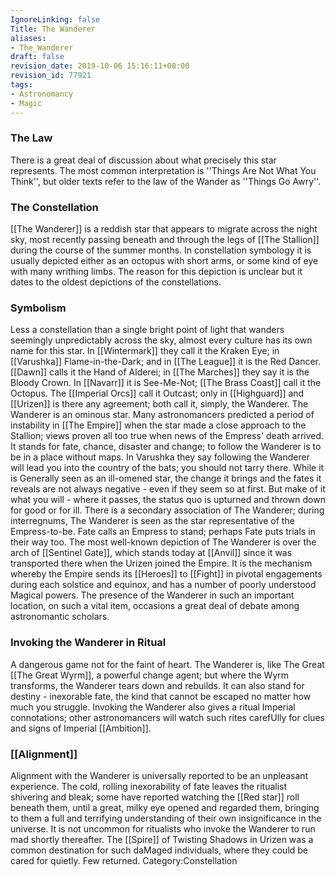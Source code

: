 ```yaml
---
IgnoreLinking: false
Title: The Wanderer
aliases:
- The_Wanderer
draft: false
revision_date: 2019-10-06 15:16:11+00:00
revision_id: 77921
tags:
- Astronomancy
- Magic
---
```


### The Law
There is a great deal of discussion about what precisely this star represents. The most common interpretation is ''Things Are Not What You Think'', but older texts refer to the law of the Wander as ''Things Go Awry''. 
### The Constellation
[[The Wanderer]] is a reddish star that appears to migrate across the night sky, most recently passing beneath and through the legs of [[The Stallion]] during the course of the summer months.
In constellation symbology it is usually depicted either as an octopus with short arms, or some kind of eye with many writhing limbs. The reason for this depiction is unclear but it dates to the oldest depictions of the constellations.
### Symbolism
Less a constellation than a single bright point of light that wanders seemingly unpredictably across the sky, almost every culture has its own name for this star. In [[Wintermark]] they call it the Kraken Eye; in [[Varushka]] Flame-in-the-Dark; and in [[The League]] it is the Red Dancer. [[Dawn]] calls it the Hand of Alderei; in [[The Marches]] they say it is the Bloody Crown. In [[Navarr]] it is See-Me-Not; [[The Brass Coast]] call it the Octopus. The [[Imperial Orcs]] call it Outcast; only in [[Highguard]] and [[Urizen]] is there any agreement; both call it, simply, the Wanderer.
The Wanderer is an ominous star. Many astronomancers predicted a period of instability in [[The Empire]] when the star made a close approach to the Stallion; views proven all too true when news of the Empress' death arrived. It stands for fate, chance, disaster and change; to follow the Wanderer is to be in a place without maps. In Varushka they say following the Wanderer will lead you into the country of the bats; you should not tarry there.
While it is Generally seen as an ill-omened star, the change it brings and the fates it reveals are not always negative - even if they seem so at first. But make of it what you will - where it passes, the status quo is upturned and thrown down for good or for ill.
There is a secondary association of The Wanderer; during interregnums, The Wanderer is seen as the star representative of the Empress-to-be. Fate calls an Empress to stand; perhaps Fate puts trials in their way too.
The most well-known depiction of The Wanderer is over the arch of [[Sentinel Gate]], which stands today at [[Anvil]] since it was transported there when the Urizen joined the Empire. It is the mechanism whereby the Empire sends its [[Heroes]] to [[Fight]] in pivotal engagements during each solstice and equinox, and has a number of poorly understood Magical powers. The presence of the Wanderer in such an important location, on such a vital item, occasions a great deal of debate among astronomantic scholars.
### Invoking the Wanderer in Ritual
A dangerous game not for the faint of heart. The Wanderer is, like The Great [[The Great Wyrm]], a powerful change agent; but where the Wyrm transforms, the Wanderer tears down and rebuilds. It can also stand for destiny - inexorable fate, the kind that cannot be escaped no matter how much you struggle.
Invoking the Wanderer also gives a ritual Imperial connotations; other astronomancers will watch such rites carefUlly for clues and signs of Imperial [[Ambition]].
### [[Alignment]]
Alignment with the Wanderer is universally reported to be an unpleasant experience. The cold, rolling inexorability of fate leaves the ritualist shivering and bleak; some have reported watching the [[Red star]] roll beneath them, until a great, milky eye opened and regarded them, bringing to them a full and terrifying understanding of their own insignificance in the universe.
It is not uncommon for ritualists who invoke the Wanderer to run mad shortly thereafter. The [[Spire]] of Twisting Shadows in Urizen was a common destination for such daMaged individuals, where they could be cared for quietly. Few returned.
Category:Constellation